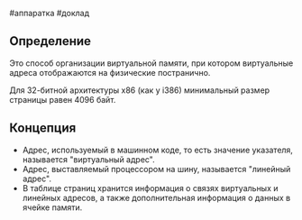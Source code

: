 #аппаратка #доклад 
## Определение
Это способ организации виртуальной памяти, при котором виртуальные адреса отображаются на физические постранично. 

Для 32-битной архитектуры x86 (как у i386) минимальный размер страницы равен 4096 байт.

## Концепция
- Адрес, используемый в машинном коде, то есть значение указателя, называется "виртуальный адрес".
- Адрес, выставляемый процессором на шину, называется "линейный адрес".
- В таблице страниц хранится информация о связях виртуальных и линейных адресов, а также дополнительная информация о данных в ячейке памяти.
